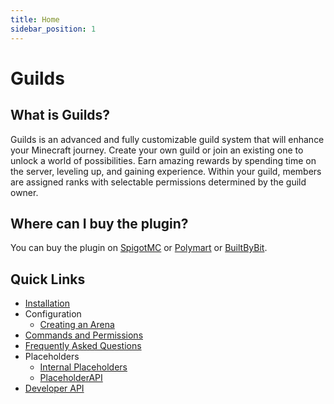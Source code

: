 ```yaml
---
title: Home
sidebar_position: 1
---
```


# Guilds

## What is Guilds?

Guilds is an advanced and fully customizable guild system that will enhance your Minecraft journey.
Create your own guild or join an existing one to unlock a world of possibilities.
Earn amazing rewards by spending time on the server, leveling up, and gaining experience.
Within your guild, members are assigned ranks with selectable permissions determined by the guild owner.

## Where can I buy the plugin?

You can buy the plugin on [SpigotMC](https://www.spigotmc.org/resources/110931/) or [Polymart](https://polymart.org/r/2915) or [BuiltByBit](https://builtbybit.com/resources/27980/).

## Quick Links
- [Installation](/guilds/installation)
- Configuration
	- [Creating an Arena](/guilds/configuration/creating-an-arena)
- [Commands and Permissions](/guilds/commands-and-permissions)
- [Frequently Asked Questions](/guilds/frequently-asked-questions)
- Placeholders
	- [Internal Placeholders](/guilds/placeholders/internal-placeholders)
	- [PlaceholderAPI](/guilds/placeholders/placeholderapi)
- [Developer API](/guilds/developer-api)